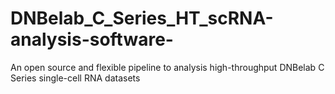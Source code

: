 # DNBelab_C_Series_HT_scRNA-analysis-software-
An open source and flexible pipeline to analysis high-throughput DNBelab C Series single-cell RNA datasets
